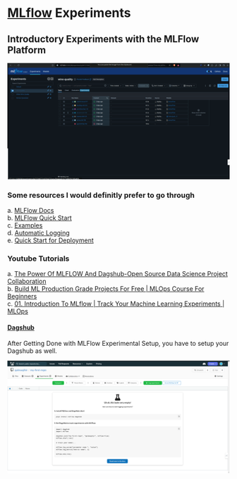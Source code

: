 # [MLflow](https://mlflow.org/#core-concepts) Experiments
## Introductory Experiments with the MLFlow Platform

![GIF Image](./images/animation.gif)  

### Some resources I would definitly prefer to go through
a. [MLFlow Docs](https://mlflow.org/docs/latest/index.html)  
b. [MLFlow Quick Start](https://mlflow.org/docs/latest/getting-started/intro-quickstart/index.html)  
c. [Examples](https://mlflow.org/docs/latest/getting-started/logging-first-model/index.html)  
d. [Automatic Logging](https://mlflow.org/docs/latest/tracking/autolog.html)  
e. [Quick Start for Deployment](https://mlflow.org/docs/latest/getting-started/quickstart-2/index.html)  




### Youtube Tutorials  
a. [The Power Of MLFLOW And Dagshub-Open Source Data Science Project Collaboration](https://www.youtube.com/watch?v=qdcHHrsXA48)  
b. [Build ML Production Grade Projects For Free | MLOps Course For Beginners](https://www.youtube.com/watch?v=dPmH3G9NQtY)  
c. [01. Introduction To MLflow | Track Your Machine Learning Experiments | MLOps](https://www.youtube.com/watch?v=ksYIVDue8ak)  


#### [Dagshub](https://dagshub.com/docs/integration_guide/mlflow_tracking/)
After Getting Done with MLFlow Experimental Setup, you have to setup your Dagshub as well.  

![Dagshub](./images/Dagshub.png)


